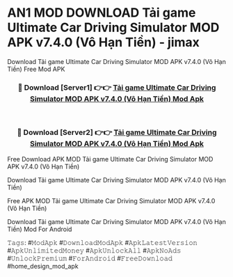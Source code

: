 # AN1 MOD DOWNLOAD Tải game Ultimate Car Driving Simulator MOD APK v7.4.0 (Vô Hạn Tiền) - jimax
Download Tải game Ultimate Car Driving Simulator MOD APK v7.4.0 (Vô Hạn Tiền) Free Mod APK

<div align="center">
<h3>🔴 Download [Server1] 👉👉 <a href="https://apk-comot.site?title=Tải_game_Ultimate_Car_Driving_Simulator_MOD_APK_v7.4.0_(Vô_Hạn_Tiền)">Tải game Ultimate Car Driving Simulator MOD APK v7.4.0 (Vô Hạn Tiền) Mod Apk</a></h3><br>

<h3>🔴 Download [Server2] 👉👉 <a href="https://apk-comot.site?title=Tải_game_Ultimate_Car_Driving_Simulator_MOD_APK_v7.4.0_(Vô_Hạn_Tiền)">Tải game Ultimate Car Driving Simulator MOD APK v7.4.0 (Vô Hạn Tiền) Mod Apk</a></h3>
</div>


Free Download APK MOD Tải game Ultimate Car Driving Simulator MOD APK v7.4.0 (Vô Hạn Tiền)

Download Tải game Ultimate Car Driving Simulator MOD APK v7.4.0 (Vô Hạn Tiền) 

Free APK MOD Tải game Ultimate Car Driving Simulator MOD APK v7.4.0 (Vô Hạn Tiền) 

Download Tải game Ultimate Car Driving Simulator MOD APK v7.4.0 (Vô Hạn Tiền) Mod For Android

𝚃𝚊𝚐𝚜: #𝙼𝚘𝚍𝙰𝚙𝚔 #𝙳𝚘𝚠𝚗𝚕𝚘𝚊𝚍𝙼𝚘𝚍𝙰𝚙𝚔 #𝙰𝚙𝚔𝙻𝚊𝚝𝚎𝚜𝚝𝚅𝚎𝚛𝚜𝚒𝚘𝚗 #𝙰𝚙𝚔𝚄𝚗𝚕𝚒𝚖𝚒𝚝𝚎𝚍𝙼𝚘𝚗𝚎𝚢 #𝙰𝚙𝚔𝚄𝚗𝚕𝚘𝚌𝚔𝙰𝚕𝚕 #𝙰𝚙𝚔𝙽𝚘𝙰𝚍𝚜 #𝚄𝚗𝚕𝚘𝚌𝚔𝙿𝚛𝚎𝚖𝚒𝚞𝚖 #𝙵𝚘𝚛𝙰𝚗𝚍𝚛𝚘𝚒𝚍 #𝙵𝚛𝚎𝚎𝙳𝚘𝚠𝚗𝚕𝚘𝚊𝚍 #home_design_mod_apk